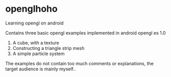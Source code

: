 openglhoho
==========

Learning opengl on android

Contains three basic opengl examples implemented in android opengl es 1.0

1. A cube, with a texture
2. Constructing a triangle strip mesh
3. A simple particle system

The examples do not contain too much comments or explanations, the target audience is mainly myself..
